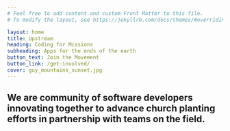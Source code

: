```yaml
---
# Feel free to add content and custom Front Matter to this file.
# To modify the layout, see https://jekyllrb.com/docs/themes/#overriding-theme-defaults

layout: home
title: Upstream
heading: Coding for Missions
subheading: Apps for the ends of the earth
button_text: Join the Movement
button_link: /get-involved/
cover: guy_mountains_sunset.jpg
---
```


## We are community of software developers innovating together to advance church planting efforts in partnership with teams on the field.